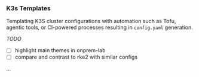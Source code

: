 ### K3s Templates

Templating K3S cluster configurations with automation such as Tofu, agentic tools, or CI-powered processes resulting in `config.yaml` generation.

_TODO_
- [ ] highlight main themes in onprem-lab
- [ ] compare and contrast to rke2 with similar configs

...
